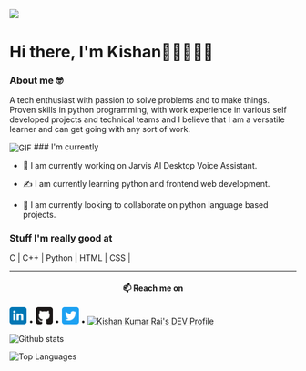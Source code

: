 ![](https://komarev.com/ghpvc/?username=kishanrajput23&color=47ccb3)

# Hi there, I'm Kishan👋🏼👨🏻‍💻
### About me 🤓
A tech enthusiast with passion to solve problems and to make things. Proven skills in python programming, with work experience in various self developed projects and technical teams and I believe that I am a versatile learner and can get going with any sort of work.

<img align="center" alt="GIF" src="https://cdn.dribbble.com/users/1059583/screenshots/4171367/coding-freak.gif" width="1000" height="400"/>
### I'm currently

- 💼 I am currently working on Jarvis AI Desktop Voice Assistant.

- ✍️ I am currently learning python and frontend web development.

- 🌱  I am currently looking to collaborate on python language based projects.

 ### Stuff I'm really good at 

C | C++ | Python | HTML | CSS |

---

<h4 align='center'>📫 Reach me on</h4>

<p align='center'>

<a href = https://www.linkedin.com/in/kishan-kumar-rai-23112000><img src=https://raw.githubusercontent.com/edent/SuperTinyIcons/master/images/svg/linkedin.svg height='30' weight='30'></a> • <a href = https://github.com/kishanrajput23><img src=https://raw.githubusercontent.com/edent/SuperTinyIcons/master/images/svg/github.svg height='30' weight='30'></a> • <a href = https://twitter.com/kishan_rajput23><img src=https://raw.githubusercontent.com/edent/SuperTinyIcons/master/images/svg/twitter.svg height='30' weight='30'></a> • <a href="https://dev.to/kishanrajput23"><img src="https://d2fltix0v2e0sb.cloudfront.net/dev-badge.svg" alt="Kishan Kumar Rai's DEV Profile" height="30" width="30"></a></p>

![Github stats](https://github-readme-stats.vercel.app/api?username=kishanrajput23&theme=light&show_icons=true)

![Top Languages](https://github-readme-stats.vercel.app/api/top-langs/?username=kishanrajput23&layout=compact)






